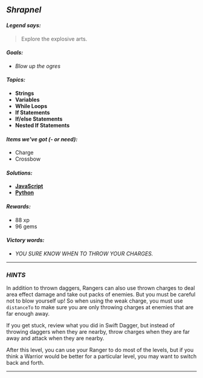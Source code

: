 ## _Shrapnel_

#### _Legend says:_
> Explore the explosive arts.

#### _Goals:_
+ _Blow up the ogres_

#### _Topics:_
+ **Strings**
+ **Variables**
+ **While Loops**
+ **If Statements**
+ **If/else Statements**
+ **Nested If Statements**

#### _Items we've got (- or need):_
+ Charge
+ Crossbow

#### _Solutions:_
+ **[JavaScript](shrap.js)**
+ **[Python](shrap.py)**

#### _Rewards:_
+ 88 xp
+ 96 gems

#### _Victory words:_
+ _YOU SURE KNOW WHEN TO THROW YOUR CHARGES._

___

### _HINTS_

In addition to thrown daggers, Rangers can also use thrown charges to deal area effect damage and take out packs of enemies. But you must be careful not to blow yourself up! So when using the weak charge, you must use `distanceTo` to make sure you are only throwing charges at enemies that are far enough away.

If you get stuck, review what you did in Swift Dagger, but instead of throwing daggers when they are nearby, throw charges when they are far away and attack when they are nearby.

After this level, you can use your Ranger to do most of the levels, but if you think a Warrior would be better for a particular level, you may want to switch back and forth.

___
